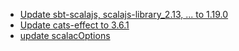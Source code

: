 - [Update sbt-scalajs, scalajs-library_2.13, ... to 1.19.0](https://github.com/atnos-org/eff/commit/e83f6c3e60b923d128a50bb6404e6fafa99dc437)
- [Update cats-effect to 3.6.1](https://github.com/atnos-org/eff/commit/e0e91ea729f1eda89834282c5e70e4a0741fb5c4)
- [update scalacOptions](https://github.com/atnos-org/eff/commit/273a98a7d20a2bbf18855caa66138a195e1c76a4)
